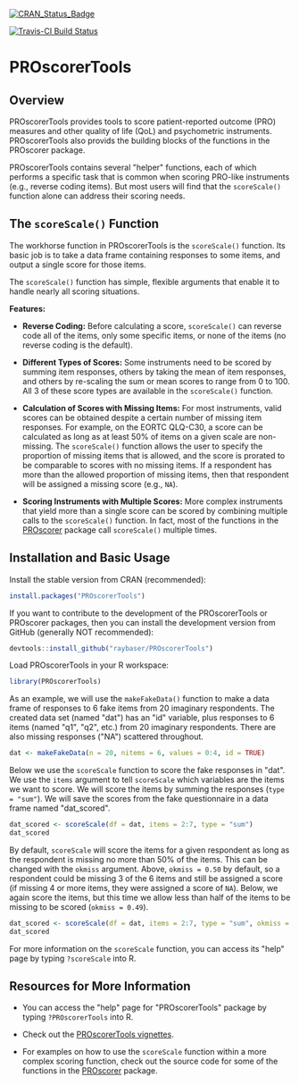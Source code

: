
<!-- README.md is generated from README.Rmd. Please edit that file -->
[![CRAN\_Status\_Badge](http://www.r-pkg.org/badges/version/PROscorerTools)](https://cran.r-project.org/package=PROscorerTools)

[![Travis-CI Build Status](https://travis-ci.org/raybaser/PROscorerTools.svg?branch=master)](https://travis-ci.org/raybaser/PROscorerTools)

PROscorerTools
==============

Overview
--------

PROscorerTools provides tools to score patient-reported outcome (PRO) measures and other quality of life (QoL) and psychometric instruments. PROscorerTools also provids the building blocks of the functions in the PROscorer package.

PROscorerTools contains several "helper" functions, each of which performs a specific task that is common when scoring PRO-like instruments (e.g., reverse coding items). But most users will find that the `scoreScale()` function alone can address their scoring needs.

The `scoreScale()` Function
---------------------------

The workhorse function in PROscorerTools is the `scoreScale()` function. Its basic job is to take a data frame containing responses to some items, and output a single score for those items.

The `scoreScale()` function has simple, flexible arguments that enable it to handle nearly all scoring situations.

**Features:**

-   **Reverse Coding:** Before calculating a score, `scoreScale()` can reverse code all of the items, only some specific items, or none of the items (no reverse coding is the default).

-   **Different Types of Scores:** Some instruments need to be scored by summing item responses, others by taking the mean of item responses, and others by re-scaling the sum or mean scores to range from 0 to 100. All 3 of these score types are available in the `scoreScale()` function.

-   **Calculation of Scores with Missing Items:** For most instruments, valid scores can be obtained despite a certain number of missing item responses. For example, on the EORTC QLQ-C30, a score can be calculated as long as at least 50% of items on a given scale are non-missing. The `scoreScale()` function allows the user to specify the proportion of missing items that is allowed, and the score is prorated to be comparable to scores with no missing items. If a respondent has more than the allowed proportion of missing items, then that respondent will be assigned a missing score (e.g., `NA`).

-   **Scoring Instruments with Multiple Scores:** More complex instruments that yield more than a single score can be scored by combining multiple calls to the `scoreScale()` function. In fact, most of the functions in the [PROscorer](https://CRAN.R-project.org/package=PROscorer) package call `scoreScale()` multiple times.

Installation and Basic Usage
----------------------------

Install the stable version from CRAN (recommended):

``` r
install.packages("PROscorerTools")
```

If you want to contribute to the development of the PROscorerTools or PROscorer packages, then you can install the development version from GitHub (generally NOT recommended):

``` r
devtools::install_github("raybaser/PROscorerTools")
```

Load PROscorerTools in your R workspace:

``` r
library(PROscorerTools)
```

As an example, we will use the `makeFakeData()` function to make a data frame of responses to 6 fake items from 20 imaginary respondents. The created data set (named "dat") has an "id" variable, plus responses to 6 items (named "q1", "q2", etc.) from 20 imaginary respondents. There are also missing responses ("NA") scattered throughout.

``` r
dat <- makeFakeData(n = 20, nitems = 6, values = 0:4, id = TRUE)
```

Below we use the `scoreScale` function to score the fake responses in "dat". We use the `items` argument to tell `scoreScale` which variables are the items we want to score. We will score the items by summing the responses (`type = "sum"`). We will save the scores from the fake questionnaire in a data frame named "dat\_scored".

``` r
dat_scored <- scoreScale(df = dat, items = 2:7, type = "sum")
dat_scored
```

By default, `scoreScale` will score the items for a given respondent as long as the respondent is missing no more than 50% of the items. This can be changed with the `okmiss` argument. Above, `okmiss = 0.50` by default, so a respondent could be missing 3 of the 6 items and still be assigned a score (if missing 4 or more items, they were assigned a score of `NA`). Below, we again score the items, but this time we allow less than half of the items to be missing to be scored (`okmiss = 0.49`).

``` r
dat_scored <- scoreScale(df = dat, items = 2:7, type = "sum", okmiss = 0.49)
dat_scored
```

For more information on the `scoreScale` function, you can access its "help" page by typing `?scoreScale` into R.

Resources for More Information
------------------------------

-   You can access the "help" page for "PROscorerTools" package by typing `?PROscorerTools` into R.

-   Check out the [PROscorerTools vignettes](https://CRAN.R-project.org/package=PROscorerTools).

-   For examples on how to use the `scoreScale` function within a more complex scoring function, check out the source code for some of the functions in the [PROscorer](https://CRAN.R-project.org/package=PROscorer) package.
